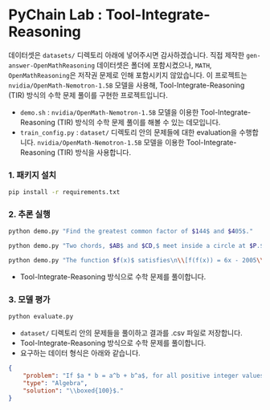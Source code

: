 # PyChain Lab : Tool-Integrate-Reasoning

데이터셋은 `datasets/` 디렉토리 아래에 넣어주시면 감사하겠습니다. 직접 제작한 `gen-answer-OpenMathReasoning` 데이터셋은 폴더에 포함시켰으나, `MATH`, `OpenMathReasoning`은 저작권 문제로 인해 포함시키지 않았습니다.
이 프로젝트는 `nvidia/OpenMath-Nemotron-1.5B` 모델을 사용해, Tool-Integrate-Reasoning (TIR) 방식의 수학 문제 풀이를 구현한 프로젝트입니다.

- `demo.sh` : `nvidia/OpenMath-Nemotron-1.5B` 모델을 이용한 Tool-Integrate-Reasoning (TIR) 방식의 수학 문제 풀이를 해볼 수 있는 데모입니다.
- `train_config.py` : `dataset/` 디렉토리 안의 문제들에 대한 evaluation을 수행합니다. `nvidia/OpenMath-Nemotron-1.5B` 모델을 이용한 Tool-Integrate-Reasoning (TIR) 방식을 사용합니다.

### 1. 패키지 설치

```bash
pip install -r requirements.txt
```

### 2. 추론 실행

```bash
python demo.py "Find the greatest common factor of $144$ and $405$."

python demo.py "Two chords, $AB$ and $CD,$ meet inside a circle at $P.$  If $AP = CP = 7,$ then what is $\\frac{BP}{DP}$?"

python demo.py "The function $f(x)$ satisfies\n\\[f(f(x)) = 6x - 2005\\]for all real numbers $x.$  There exists an integer $n$ such that $f(n) = 6n - 2005.$  Find $n.$"
```

- Tool-Integrate-Reasoning 방식으로 수학 문제를 풀이합니다.

### 3. 모델 평가 

```bash
python evaluate.py 
```

- `dataset/` 디렉토리 안의 문제들을 풀이하고 결과를 .csv 파일로 저장합니다.
- Tool-Integrate-Reasoning 방식으로 수학 문제를 풀이합니다.
- 요구하는 데이터 형식은 아래와 같습니다.
```json
{
    "problem": "If $a * b = a^b + b^a$, for all positive integer values of $a$ and $b$, then what is the value of $2 * 6$?",
    "type": "Algebra",
    "solution": "\\boxed{100}$."
}
```
